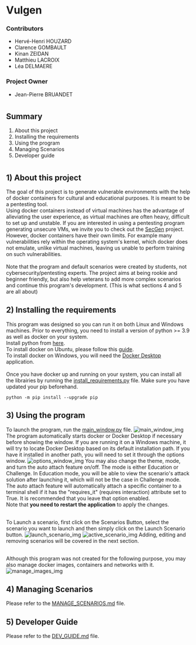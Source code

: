 # Vulgen

### Contributors
- Hervé-Henri HOUZARD 
- Clarence GOMBAULT
- Kinan ZEIDAN 
- Matthieu LACROIX
- Léa DELMAERE
### Project Owner
- Jean-Pierre BRUANDET
#
## Summary
1) About this project
2) Installing the requirements
3) Using the program
4) Managing Scenarios
5) Developer guide
#
## 1) About this project

The goal of this project is to generate vulnerable environments with the help of docker containers for cultural and educational purposes. It is meant to be a pentesting tool.
<br>Using docker containers instead of virtual machines has the advantage of alleviating the user experience, as virtual machines are often heavy, difficult to set up and unstable. If you are interested in using a pentesting program generating unsecure VMs, we invite you to check out the [SecGen](https://github.com/cliffe/SecGen) project.
<br>However, docker containers have their own limits. For example many vulnerabilities rely within the operating system's kernel, which docker does not emulate, unlike virtual machines, leaving us unable to perform training on such vulnerabilities. 
<br><br>Note that the program and default scenarios were created by students, not cybersecurity/pentesting experts. The project aims at being rookie and beginner friendly, but also help veterans to add more complex scenarios and continue this program's development. (This is what sections 4 and 5 are all about)

## 2) Installing the requirements

This program was designed so you can run it on both Linux and Windows machines. Prior to everything, you need to install a version of python >= 3.9 as well as docker on your system.
<br>Install python from [here](https://www.python.org/downloads/). 
<br>To install docker on Ubuntu, please follow this [guide](https://docs.docker.com/engine/install/ubuntu/).
<br>To install docker on Windows, you will need the [Docker Desktop](https://docs.docker.com/desktop/install/windows-install/) application.
<br><br>Once you have docker up and running on your system, you can install all the librairies by running the [install_requirements.py](src/install_requirements.py) file. Make sure you have updated your pip beforehand.

    python -m pip install --upgrade pip

## 3) Using the program
To launch the program, run the [main_window.py](src/main_window.py) file. 
![main_window_img](https://i.imgur.com/HmiYOeT.png) The program automatically starts docker or Docker Desktop if necessary before showing the window. If you are running it on a Windows machine, it will try to locate Docker Desktop based on its default installation path. If you have it installed in another path, you will need to set it through the options window. ![options_window_img](https://i.imgur.com/7XLWSOV.png)
You may also change the theme, mode, and turn the auto attach feature on/off. The mode is either Education or Challenge. In Education mode, you will be able to view the scenario's attack solution after launching it, which will not be the case in Challenge mode. The auto attach feature will automatically attach a specific container to a terminal shell if it has the "requires_it" (requires interaction) attribute set to True. It is recommended that you leave that option enabled.<br>
Note that <b>you need to restart the application</b> to apply the changes.<br><br>

To Launch a scenario, first click on the Scenarios Button, select the scenario you want to launch and then simply click on the Launch Scenario button.
![launch_scenario_img](https://i.imgur.com/uUe5Ovm.png)
![active_scenario_img](https://i.imgur.com/KYkljYX.png)
Adding, editing and removing scenarios will be covered in the next section.<br><br>

Although this program was not created for the following purpose, you may also manage docker images, containers and networks with it.
![manage_images_img](https://i.imgur.com/Pl66ic9.png)

## 4) Managing Scenarios

Please refer to the [MANAGE_SCENARIOS.md](Scenarios/MANAGE_SCENARIOS.md) file.

## 5) Developer Guide

Please refer to the [DEV_GUIDE.md](DEV_GUIDE.md) file.